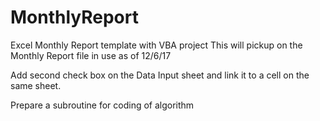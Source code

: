 # MonthlyReport
Excel Monthly Report template with VBA project
This will pickup on the Monthly Report file in use as of 12/6/17

Add second check box on the Data Input sheet and link it to a cell
on the same sheet.

Prepare a subroutine for coding of algorithm